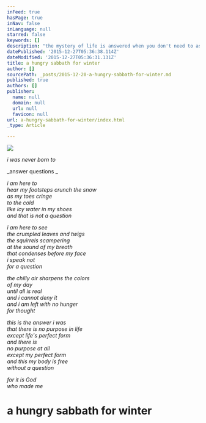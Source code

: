 ```yaml
---
inFeed: true
hasPage: true
inNav: false
inLanguage: null
starred: false
keywords: []
description: "the mystery of life is answered when you don't need to ask"
datePublished: '2015-12-27T05:36:38.114Z'
dateModified: '2015-12-27T05:36:31.131Z'
title: a hungry sabbath for winter
author: []
sourcePath: _posts/2015-12-20-a-hungry-sabbath-for-winter.md
published: true
authors: []
publisher:
  name: null
  domain: null
  url: null
  favicon: null
url: a-hungry-sabbath-for-winter/index.html
_type: Article

---
```

![](https://s3-us-west-2.amazonaws.com/the-grid-img/p/0f6b3f09a18347fa28fd541d4492aa3ed03a53b2.gif)

_i was never born to_

_answer questions _

_i am here to  
hear my footsteps crunch the snow  
as my toes cringe  
to the cold  
like icy water in my shoes  
and that is not a question_

_i am here to see  
the crumpled leaves and twigs  
the squirrels scampering  
at the sound of my breath  
that condenses before my face  
i speak not  
for a question_

_the chilly air sharpens the colors  
of my day  
until all is real  
and i cannot deny it  
and i am left with no hunger  
for thought_

_this is the answer i was  
that there is no purpose in life  
except life's perfect form  
and there is  
no purpose at all  
except my perfect form  
and this my body is free  
without a question_

_for it is God  
who made me_

# a hungry sabbath for winter